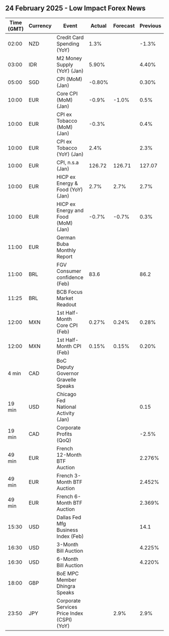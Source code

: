 ## 24 February 2025 - Low Impact Forex News

| Time (GMT) | Currency | Event | Actual | Forecast | Previous |
|------|----------|-------|--------|----------|----------|
| 02:00 | NZD | Credit Card Spending (YoY) | 1.3% |  | -1.3% |
| 03:00 | IDR | M2 Money Supply (YoY) (Jan) | 5.90% |  | 4.40% |
| 05:00 | SGD | CPI (MoM) (Jan) | -0.80% |  | 0.30% |
| 10:00 | EUR | Core CPI (MoM) (Jan) | -0.9% | -1.0% | 0.5% |
| 10:00 | EUR | CPI ex Tobacco (MoM) (Jan) | -0.3% |  | 0.4% |
| 10:00 | EUR | CPI ex Tobacco (YoY) (Jan) | 2.4% |  | 2.3% |
| 10:00 | EUR | CPI, n.s.a (Jan) | 126.72 | 126.71 | 127.07 |
| 10:00 | EUR | HICP ex Energy & Food (YoY) (Jan) | 2.7% | 2.7% | 2.7% |
| 10:00 | EUR | HICP ex Energy and Food (MoM) (Jan) | -0.7% | -0.7% | 0.3% |
| 11:00 | EUR | German Buba Monthly Report |  |  |  |
| 11:00 | BRL | FGV Consumer confidence (Feb) | 83.6 |  | 86.2 |
| 11:25 | BRL | BCB Focus Market Readout |  |  |  |
| 12:00 | MXN | 1st Half-Month Core CPI (Feb) | 0.27% | 0.24% | 0.28% |
| 12:00 | MXN | 1st Half-Month CPI (Feb) | 0.15% | 0.15% | 0.20% |
| 4 min | CAD | BoC Deputy Governor Gravelle Speaks |  |  |  |
| 19 min | USD | Chicago Fed National Activity (Jan) |  |  | 0.15 |
| 19 min | CAD | Corporate Profits (QoQ) |  |  | -2.5% |
| 49 min | EUR | French 12-Month BTF Auction |  |  | 2.276% |
| 49 min | EUR | French 3-Month BTF Auction |  |  | 2.452% |
| 49 min | EUR | French 6-Month BTF Auction |  |  | 2.369% |
| 15:30 | USD | Dallas Fed Mfg Business Index (Feb) |  |  | 14.1 |
| 16:30 | USD | 3-Month Bill Auction |  |  | 4.225% |
| 16:30 | USD | 6-Month Bill Auction |  |  | 4.220% |
| 18:00 | GBP | BoE MPC Member Dhingra Speaks |  |  |  |
| 23:50 | JPY | Corporate Services Price Index (CSPI) (YoY) |  | 2.9% | 2.9% |
